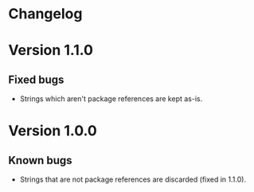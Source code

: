 # Changelog
# Version 1.1.0
## Fixed bugs
* Strings which aren't package references are kept as-is.

# Version 1.0.0
## Known bugs
* Strings that are not package references are discarded (fixed in 1.1.0).